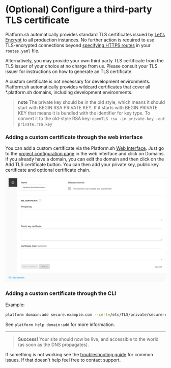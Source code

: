 # (Optional) Configure a third-party TLS certificate

Platform.sh automatically provides standard TLS certificates issued by [Let's Encrypt](https://letsencrypt.org/) to all production instances. No further action is required to use TLS-encrypted connections beyond [specifying HTTPS routes](/configuration/routes.md#HTTPS) in your `routes.yaml` file.

Alternatively, you may provide your own third party TLS certificate from the TLS issuer of your choice at no charge from us.  Please consult your TLS issuer for instructions on how to generate an TLS certificate.

A custom certificate is not necessary for development environments.  Platform.sh automatically provides wildcard certificates that cover all \*.platform.sh domains, including development environments.

> **note**
> The private key should be in the old style, which means it should start with BEGIN RSA PRIVATE KEY. If it starts with BEGIN PRIVATE KEY that means it is bundled with the identifier for key type. To convert it to the old-style RSA key:
> `openTLS rsa -in private.key -out private.rsa.key`

### Adding a custom certificate through the web interface

You can add a custom certificate via the Platform.sh [Web Interface](/administration/web.md). Just go to the [project configuration page](/administration/web/configure-project.md) in the web interface and click on Domains. If you already have a domain, you can edit the domain and then click on the Add TLS certificate button. You can then add your private key, public key certificate and optional certificate chain.

![UI configuration for TLS](/images/ui-ssl.png)

### Adding a custom certificate through the CLI

Example:
```bash
platform domain:add secure.example.com --cert=/etc/TLS/private/secure-example-com.crt --key=/etc/TLS/private/secure-example-com.key
```

See `platform help domain:add` for more information.

---

> **Success!**
> Your site should now be live, and accessible to the world (as soon as the DNS propagates).

If something is not working see the [troubleshooting guide](/golive/troubleshoot.md) for common issues.  If that doesn't help feel free to contact support.
